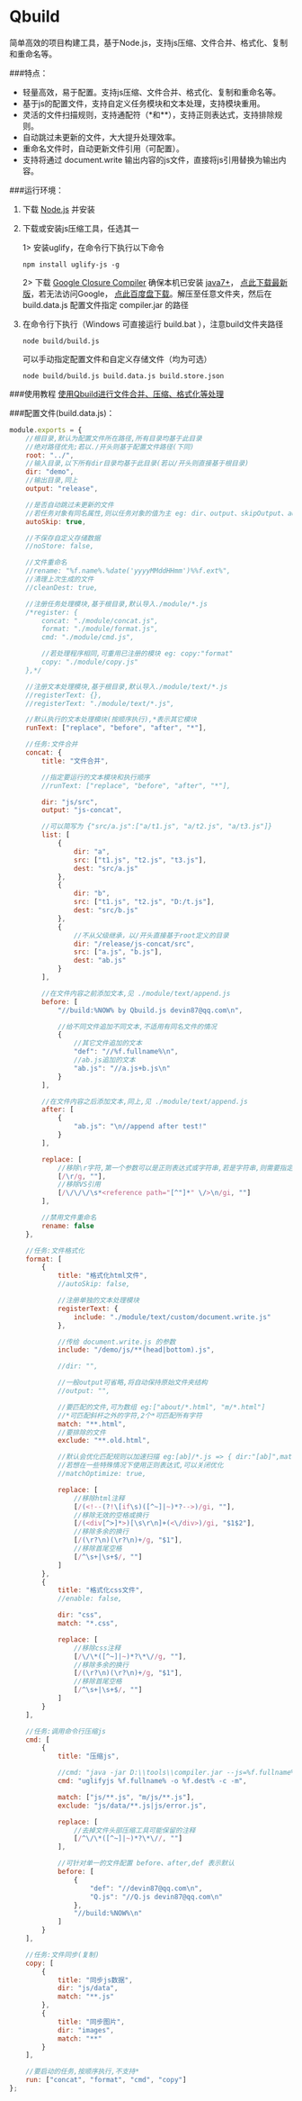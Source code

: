 # Qbuild
简单高效的项目构建工具，基于Node.js，支持js压缩、文件合并、格式化、复制和重命名等。

###特点：
<ul>
    <li>轻量高效，易于配置。支持js压缩、文件合并、格式化、复制和重命名等。</li>
	<li>基于js的配置文件，支持自定义任务模块和文本处理，支持模块重用。</li>
	<li>灵活的文件扫描规则，支持通配符（*和**），支持正则表达式，支持排除规则。</li>
	<li>自动跳过未更新的文件，大大提升处理效率。</li>
	<li>重命名文件时，自动更新文件引用（可配置）。</li>
	<li>支持将通过 document.write 输出内容的js文件，直接将js引用替换为输出内容。</li>
</ul>

###运行环境：
1. 下载 [Node.js](https://nodejs.org/download/) 并安装
2. 下载或安装js压缩工具，任选其一

    1> 安装uglify，在命令行下执行以下命令

    ```npm install uglify-js -g```

    2> 下载 [Google Closure Compiler](https://github.com/google/closure-compiler)
    确保本机已安装 [java7+](http://www.java.com/zh_CN/download/manual.jsp)，
    [点此下载最新版](http://dl.google.com/closure-compiler/compiler-latest.zip)，若无法访问Google， [点此百度盘下载](http://pan.baidu.com/s/1ntImE2t)。解压至任意文件夹，然后在 build.data.js 配置文件指定 compiler.jar 的路径
3. 在命令行下执行（Windows 可直接运行 build.bat ），注意build文件夹路径

    ```node build/build.js```
    
    可以手动指定配置文件和自定义存储文件（均为可选）
    
    ```node build/build.js build.data.js build.store.json```

###使用教程
[使用Qbuild进行文件合并、压缩、格式化等处理](http://www.cnblogs.com/devin87/p/Qbuild-doc.html)


###配置文件(build.data.js)：
```javascript
module.exports = {
    //根目录,默认为配置文件所在路径,所有目录均基于此目录
    //绝对路径优先;若以./开头则基于配置文件路径(下同)
    root: "../",
    //输入目录,以下所有dir目录均基于此目录(若以/开头则直接基于根目录)
    dir: "demo",
    //输出目录,同上
    output: "release",

    //是否自动跳过未更新的文件
    //若任务对象有同名属性,则以任务对象的值为主 eg: dir、output、skipOutput、autoSkip、enable、preload、rename、registerText、runText
    autoSkip: true,

    //不保存自定义存储数据
    //noStore: false,

    //文件重命名
    //rename: "%f.name%.%date('yyyyMMddHHmm')%%f.ext%",
    //清理上次生成的文件
    //cleanDest: true,

    //注册任务处理模块,基于根目录,默认导入./module/*.js
    /*register: {
        concat: "./module/concat.js",
        format: "./module/format.js",
        cmd: "./module/cmd.js",

        //若处理程序相同,可重用已注册的模块 eg: copy:"format"
        copy: "./module/copy.js"
    },*/

    //注册文本处理模块,基于根目录,默认导入./module/text/*.js
    //registerText: {},
    //registerText: "./module/text/*.js",

    //默认执行的文本处理模块(按顺序执行),*表示其它模块
    runText: ["replace", "before", "after", "*"],

    //任务:文件合并
    concat: {
        title: "文件合并",

        //指定要运行的文本模块和执行顺序
        //runText: ["replace", "before", "after", "*"],

        dir: "js/src",
        output: "js-concat",

        //可以简写为 {"src/a.js":["a/t1.js", "a/t2.js", "a/t3.js"]}
        list: [
            {
                dir: "a",
                src: ["t1.js", "t2.js", "t3.js"],
                dest: "src/a.js"
            },
            {
                dir: "b",
                src: ["t1.js", "t2.js", "D:/t.js"],
                dest: "src/b.js"
            },
            {
                //不从父级继承，以/开头直接基于root定义的目录
                dir: "/release/js-concat/src",
                src: ["a.js", "b.js"],
                dest: "ab.js"
            }
        ],

        //在文件内容之前添加文本,见 ./module/text/append.js
        before: [
            "//build:%NOW% by Qbuild.js devin87@qq.com\n",

            //给不同文件追加不同文本,不适用有同名文件的情况
            {
                //其它文件追加的文本
                "def": "//%f.fullname%\n",
                //ab.js追加的文本
                "ab.js": "//a.js+b.js\n"
            }
        ],

        //在文件内容之后添加文本,同上,见 ./module/text/append.js
        after: [
            {
                "ab.js": "\n//append after test!"
            }
        ],

        replace: [
            //移除\r字符,第一个参数可以是正则表达式或字符串,若是字符串,则需要指定第3个参数(正则表达式标记 eg:g、i、m或其组合)
            [/\r/g, ""],
            //移除VS引用
            [/\/\/\/\s*<reference path="[^"]*" \/>\n/gi, ""]
        ],

        //禁用文件重命名
        rename: false
    },

    //任务:文件格式化
    format: [
        {
            title: "格式化html文件",
            //autoSkip: false,

            //注册单独的文本处理模块
            registerText: {
                include: "./module/text/custom/document.write.js"
            },

            //传给 document.write.js 的参数
            include: "/demo/js/**(head|bottom).js",

            //dir: "",

            //一般output可省略,将自动保持原始文件夹结构
            //output: "",

            //要匹配的文件,可为数组 eg:["about/*.html", "m/*.html"]
            //*可匹配斜杆之外的字符,2个*可匹配所有字符
            match: "**.html",
            //要排除的文件
            exclude: "**.old.html",

            //默认会优化匹配规则以加速扫描 eg:[ab]/*.js => { dir:"[ab]",match:"*.js" }
            //若想在一些特殊情况下使用正则表达式,可以关闭优化
            //matchOptimize: true,

            replace: [
                //移除html注释
                [/(<!--(?!\[if\s)([^~]|~)*?-->)/gi, ""],
                //移除无效的空格或换行
                [/(<div[^>]*>)[\s\r\n]+(<\/div>)/gi, "$1$2"],
                //移除多余的换行
                [/(\r?\n)(\r?\n)+/g, "$1"],
                //移除首尾空格
                [/^\s+|\s+$/, ""]
            ]
        },
        {
            title: "格式化css文件",
            //enable: false,

            dir: "css",
            match: "*.css",

            replace: [
                //移除css注释
                [/\/\*([^~]|~)*?\*\//g, ""],
                //移除多余的换行
                [/(\r?\n)(\r?\n)+/g, "$1"],
                //移除首尾空格
                [/^\s+|\s+$/, ""]
            ]
        }
    ],

    //任务:调用命令行压缩js
    cmd: [
        {
            title: "压缩js",

            //cmd: "java -jar D:\\tools\\compiler.jar --js=%f.fullname% --js_output_file=%f.dest%",
            cmd: "uglifyjs %f.fullname% -o %f.dest% -c -m",

            match: ["js/**.js", "m/js/**.js"],
            exclude: "js/data/**.js|js/error.js",

            replace: [
                //去掉文件头部压缩工具可能保留的注释
                [/^\/\*([^~]|~)*?\*\//, ""]
            ],

            //可针对单一的文件配置 before、after,def 表示默认
            before: [
                {
                    "def": "//devin87@qq.com\n",
                    "Q.js": "//Q.js devin87@qq.com\n"
                },
                "//build:%NOW%\n"
            ]
        }
    ],

    //任务:文件同步(复制)
    copy: [
        {
            title: "同步js数据",
            dir: "js/data",
            match: "**.js"
        },
        {
            title: "同步图片",
            dir: "images",
            match: "**"
        }
    ],

    //要启动的任务,按顺序执行,不支持*
    run: ["concat", "format", "cmd", "copy"]
};
`````